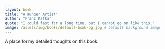 ```yaml
---
layout: book
title: "A Hunger Artist"
author: "Franz Kafka"
quote: "I could fast for a long time, but I cannot go on like this."
image: /assets/img/books/default-book-bg.jpg # Default background image
---
```


A place for my detailed thoughts on this book.
